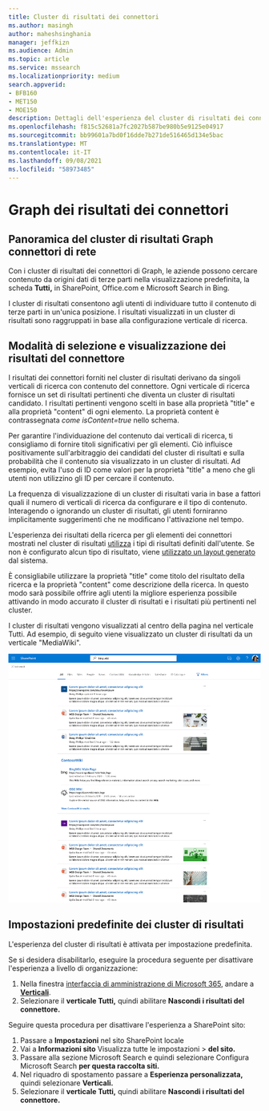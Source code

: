 ```yaml
---
title: Cluster di risultati dei connettori
ms.author: masingh
author: maheshsinghania
manager: jeffkizn
ms.audience: Admin
ms.topic: article
ms.service: mssearch
ms.localizationpriority: medium
search.appverid:
- BFB160
- MET150
- MOE150
description: Dettagli dell'esperienza del cluster di risultati dei connettori
ms.openlocfilehash: f815c52681a7fc2027b587be980b5e9125e04917
ms.sourcegitcommit: bb99601a7bd0f16dde7b271de516465d134e5bac
ms.translationtype: MT
ms.contentlocale: it-IT
ms.lasthandoff: 09/08/2021
ms.locfileid: "58973485"
---
```

# <a name="graph-connectors-result-cluster"></a>Graph dei risultati dei connettori

## <a name="overview-of-the-graph-connectors-result-cluster"></a>Panoramica del cluster di risultati Graph connettori di rete  

Con i cluster di risultati dei connettori di Graph, le aziende possono cercare contenuto da origini dati di terze parti nella visualizzazione predefinita, la scheda **Tutti,** in SharePoint, Office.com e Microsoft Search in Bing.

I cluster di risultati consentono agli utenti di individuare tutto il contenuto di terze parti in un'unica posizione. I risultati visualizzati in un cluster di risultati sono raggruppati in base alla configurazione verticale di ricerca.

## <a name="how-connector-results-are-selected-and-displayed"></a>Modalità di selezione e visualizzazione dei risultati del connettore

I risultati dei connettori forniti nel cluster di risultati derivano da singoli verticali di ricerca con contenuto del connettore. Ogni verticale di ricerca fornisce un set di risultati pertinenti che diventa un cluster di risultati candidato. I risultati pertinenti vengono scelti in base alla proprietà "title" e alla proprietà "content" di ogni elemento. La proprietà content è contrassegnata *come isContent=true* nello schema.

Per garantire l'individuazione del contenuto dai verticali di ricerca, ti consigliamo di fornire titoli significativi per gli elementi. Ciò influisce positivamente sull'arbitraggio dei candidati del cluster di risultati e sulla probabilità che il contenuto sia visualizzato in un cluster di risultati. Ad esempio, evita l'uso di ID come valori per la proprietà "title" a meno che gli utenti non utilizzino gli ID per cercare il contenuto.

La frequenza di visualizzazione di un cluster di risultati varia in base a fattori quali il numero di verticali di ricerca da configurare e il tipo di contenuto. Interagendo o ignorando un cluster di risultati, gli utenti forniranno implicitamente suggerimenti che ne modificano l'attivazione nel tempo.

L'esperienza dei risultati della ricerca per gli elementi dei connettori mostrati nel cluster di risultati [utilizza](./customize-search-page.md#create-your-own-result-type) i tipi di risultati definiti dall'utente. Se non è configurato alcun tipo di risultato, viene [utilizzato un layout generato](./customize-search-page.md#default-search-result-layout) dal sistema.

È consigliabile utilizzare la proprietà "title" come titolo del risultato della ricerca e la proprietà "content" come descrizione della ricerca. In questo modo sarà possibile offrire agli utenti la migliore esperienza possibile attivando in modo accurato il cluster di risultati e i risultati più pertinenti nel cluster.

I cluster di risultati vengono visualizzati al centro della pagina nel verticale Tutti. Ad esempio, di seguito viene visualizzato un cluster di risultati da un verticale "MediaWiki".

![Esempio di cluster di risultati MediaWiki.](media/result-cluster/result-cluster-example.png)

## <a name="result-clusters-default-settings"></a>Impostazioni predefinite dei cluster di risultati
  
L'esperienza del cluster di risultati è attivata per impostazione predefinita.  

Se si desidera disabilitarlo, eseguire la procedura seguente per disattivare l'esperienza a livello di organizzazione:

1. Nella finestra [interfaccia di amministrazione di Microsoft 365](https://admin.microsoft.com), andare a [**Verticali**](https://admin.microsoft.com/Adminportal/Home#/MicrosoftSearch/verticals).
1. Selezionare il **verticale Tutti,** quindi abilitare **Nascondi i risultati del connettore.**

Seguire questa procedura per disattivare l'esperienza a SharePoint sito:

1. Passare a **Impostazioni** nel sito SharePoint locale
2. Vai a **Informazioni sito** Visualizza tutte le impostazioni > **del sito.**
3. Passare alla sezione Microsoft Search e quindi selezionare Configura Microsoft Search **per questa raccolta siti.**
4. Nel riquadro di spostamento passare a **Esperienza personalizzata,** quindi selezionare **Verticali.**
5. Selezionare il **verticale Tutti,** quindi abilitare **Nascondi i risultati del connettore.**
